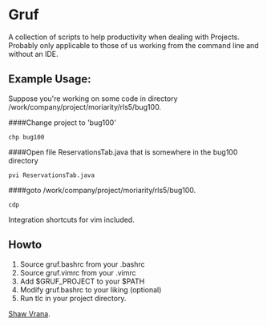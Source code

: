 Gruf 
====

A collection of scripts to help productivity when dealing with
Projects.  Probably only applicable to those of us working from the
command line and without an IDE.

Example Usage:
--------------

Suppose you're working on some code in directory
/work/company/project/moriarity/rls5/bug100.

####Change project to 'bug100'

	chp bug100

####Open file ReservationsTab.java that is somewhere in the bug100 directory

	pvi ReservationsTab.java 

####goto /work/company/project/moriarity/rls5/bug100.

	cdp

Integration shortcuts for vim included.


Howto
-----

1. Source gruf.bashrc from your .bashrc
2. Source gruf.vimrc from your .vimrc
3. Add $GRUF_PROJECT to your $PATH
4. Modify gruf.bashrc to your liking (optional)
5. Run tlc in your project directory.

[Shaw Vrana](http://vranix.com/).
